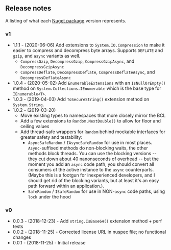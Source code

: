 ## Release notes

A listing of what each [Nuget package](https://www.nuget.org/packages/Haystack) version represents.

### v1
* 1.1.1 - (2020-06-06) Add extensions to `System.IO.Compression` to make it easier to compress and decompress byte arrays. Supports `DEFLATE` and `gzip`, and `async` variants as well.
  * `CompressGzip`, `DecompressGzip`, `CompressGzipAsync`, and `DecompressGzipAsync`
  * `CompressDeflate`, `DecompressDeflate`, `CompressDeflateAsync`, and `DecompressDeflateAsync`
* 1.0.4 - (2020-05-02) Add `EnumerableExtensions` with an `IsNullOrEmpty()` method on `System.Collections.IEnumerable` which is the base type for `IEnumerable<T>`.
* 1.0.3 - (2019-04-03) Add `ToSecureString()` extension method on `System.String`.
* 1.0.2 - (2019-03-20)
  * Move existing types to namespaces that more closely mirror the BCL
  * Add a few extensions to `Random.NextDouble()` to allow for floor and ceiling values
  * Add thread-safe wrappers for `Random` behind mockable interfaces for greater safety and testability:
    * `AsyncSafeRandom` / `IAsyncSafeRandom` for use in most places. `Async`-suffixed methods do non-blocking waits, the other methods block threads. You can use the blocking versions -- they cut down about 40 nanonseconds of overhead -- but the moment you add an `async` code path, you should convert all consumers of the active instance to the `async` counterparts. (Maybe this is a footgun for inexperienced developers, and I should get rid of the blocking variants, but at least it's an easy path forward within an application.).
    * `SafeRandom` / `ISafeRandom` for use in NON-`async` code paths, using `lock` under the hood

### v0
* 0.0.3 - (2018-12-23) - Add `string.IsBase64()` extension method + perf tests
* 0.0.2 - (2018-11-25) - Corrected license URL in nuspec file; no functional changes
* 0.0.1 - (2018-11-25) - Initial release
